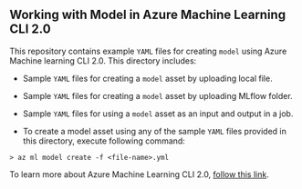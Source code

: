 ## Working with Model in Azure Machine Learning CLI 2.0
This repository contains example `YAML` files for creating `model` using Azure Machine learning CLI 2.0. This directory includes:

- Sample `YAML` files for creating a `model` asset by uploading local file.
- Sample `YAML` files for creating a `model` asset by uploading MLflow folder.
- Sample `YAML` files for using a `model` asset as an input and output in a job.

- To create a model asset using any of the sample `YAML` files provided in this directory, execute following command:
```cli
> az ml model create -f <file-name>.yml
```

To learn more about Azure Machine Learning CLI 2.0, [follow this link](https://docs.microsoft.com/azure/machine-learning/how-to-configure-cli).
